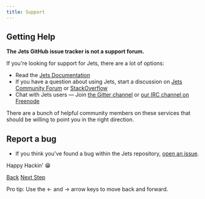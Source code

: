 ```yaml
---
title: Support
---
```


## Getting Help

**The Jets GitHub issue tracker is not a support forum.**

If you're looking for support for Jets, there are a lot of options:

* Read the [Jets Documentation](http://rubyonjets.com)
* If you have a question about using Jets, start a discussion on [Jets Community Forum](https://community.rubyonjets.com/) or [StackOverflow](https://stackoverflow.com/questions/tagged/rubyonjets)
* Chat with Jets users &mdash; Join [the Gitter channel](https://gitter.im/tongueroo/jets) or [our IRC channel on Freenode](irc:irc.freenode.net/rubyonjets)

There are a bunch of helpful community members on these services that should be willing to point you in the right direction.

## Report a bug

* If you think you've found a bug within the Jets repository, [open an issue](https://github.com/tongueroo/jets/issues/new/choose).

Happy Hackin' 😁

<a id="prev" class="btn btn-basic" href="{% link _docs/contributing.md %}">Back</a>
<a id="next" class="btn btn-primary" href="{% link _docs/conduct.md %}">Next Step</a>
<p class="keyboard-tip">Pro tip: Use the <- and -> arrow keys to move back and forward.</p>
